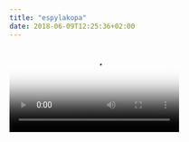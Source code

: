 ```yaml
---
title: "espylakopa"
date: 2018-06-09T12:25:36+02:00
---
```


<video controls poster="/images/espylakopa/1.jpg">
<source src="/images/espylakopa/2.webm" type="video/webm">
</video>
<!--more-->


